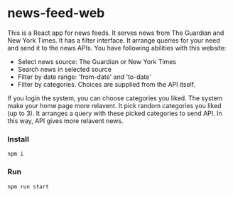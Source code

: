 # news-feed-web

This is a React app for news feeds. It serves news from The Guardian and New York Times. It has a filter interface. It arrange queries for your need and send it to the news APIs. You have following abilities with this website:

- Select news source: The Guardian or New York Times
- Search news in selected source
- Filter by date range: 'from-date' and 'to-date'
- Filter by categories. Choices are supplied from the API itself.

If you login the system, you can choose categories you liked. The system make your home page more relavent. It pick random categories you liked (up to 3). It arranges a query with these picked categories to send API. In this way, API gives more relavent news.

### Install

`npm i`

### Run

`npm run start`
